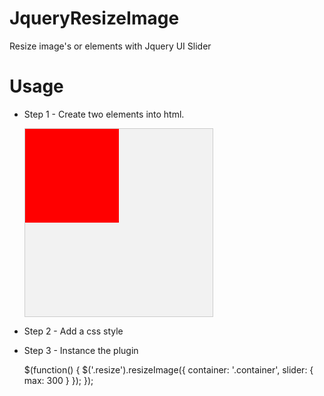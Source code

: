 JqueryResizeImage
=================

Resize image's or elements with Jquery UI Slider

Usage
=================

* Step 1 - Create two elements into html.
  
  <div class="container">
      <div class="resize"></div>
  </div>
  

* Step 2 - Add a css style
  
  <style>
    .container {
        width: 300px;
        height: 300px;
        background: #f2f2f2;
        border: solid 1px #CCC;
        position: relative;
    }
    .resize {
        width: 50%;
        height: 50%;
        position: absolute;
        top: 0px;
        left: 0px;
        background: red;
    }
  </style>
  
  
* Step 3 - Instance the plugin
  
  $(function() {
      $('.resize').resizeImage({
          container: '.container',
          slider: {
              max: 300
          }
      });
  });
  
  

